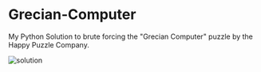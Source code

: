 # Grecian-Computer
My Python Solution to brute forcing the "Grecian Computer" puzzle by the Happy Puzzle Company.

![solution](https://github.com/Pararcana/Grecian-Computer/assets/109973600/349f91da-c294-46bc-bc80-467286ff28fa)
